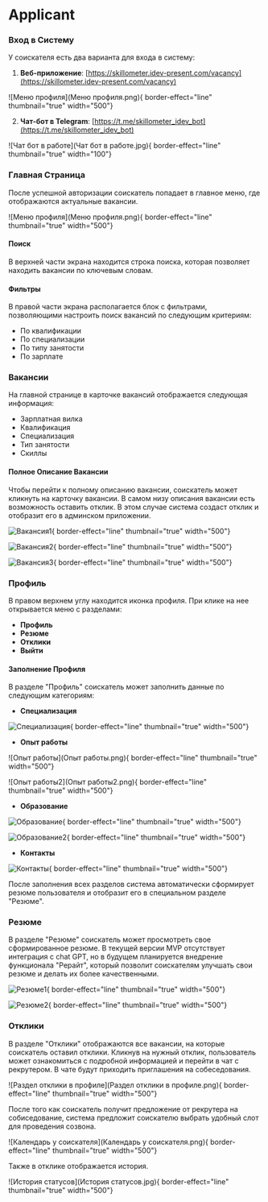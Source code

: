 # Applicant

### Вход в Систему
У соискателя есть два варианта для входа в систему:
1. **Веб-приложение**: [https://skillometer.idev-present.com/vacancy](https://skillometer.idev-present.com/vacancy)

![Меню профиля](Меню профиля.png){ border-effect="line" thumbnail="true" width="500"}

2. **Чат-бот в Telegram**: [https://t.me/skillometer_idev_bot](https://t.me/skillometer_idev_bot)

![Чат бот в работе](Чат бот в работе.jpg){ border-effect="line" thumbnail="true" width="100"}

### Главная Страница
После успешной авторизации соискатель попадает в главное меню, где отображаются актуальные вакансии.

![Меню профиля](Меню профиля.png){ border-effect="line" thumbnail="true" width="500"}

#### Поиск
В верхней части экрана находится строка поиска, которая позволяет находить вакансии по ключевым словам.

#### Фильтры
В правой части экрана располагается блок с фильтрами, позволяющими настроить поиск вакансий по следующим критериям:
- По квалификации
- По специализации
- По типу занятости
- По зарплате

### Вакансии
На главной странице в карточке вакансий отображается следующая информация:
- Зарплатная вилка
- Квалификация
- Специализация
- Тип занятости
- Скиллы

#### Полное Описание Вакансии
Чтобы перейти к полному описанию вакансии, соискатель может кликнуть на карточку вакансии. В самом низу описания вакансии есть возможность оставить отклик. В этом случае система создаст отклик и отобразит его в админском приложении.

![Вакансия1](Вакансия1.png){ border-effect="line" thumbnail="true" width="500"}

![Вакансия2](Вакансия2.png){ border-effect="line" thumbnail="true" width="500"}

![Вакансия3](Вакансия3.png){ border-effect="line" thumbnail="true" width="500"}

### Профиль
В правом верхнем углу находится иконка профиля. При клике на нее открывается меню с разделами:
- **Профиль**
- **Резюме**
- **Отклики**
- **Выйти**

#### Заполнение Профиля
В разделе "Профиль" соискатель может заполнить данные по следующим категориям:
- **Специализация**

![Специализация](Специализация.png){ border-effect="line" thumbnail="true" width="500"}

- **Опыт работы**

![Опыт работы](Опыт работы.png){ border-effect="line" thumbnail="true" width="500"}

![Опыт работы2](Опыт работы2.png){ border-effect="line" thumbnail="true" width="500"}

- **Образование**

![Образование](Образование.png){ border-effect="line" thumbnail="true" width="500"}

![Образование2](Образование2.png){ border-effect="line" thumbnail="true" width="500"}

- **Контакты**

![Контакты](Контакты.png){ border-effect="line" thumbnail="true" width="500"}

После заполнения всех разделов система автоматически сформирует резюме пользователя и отобразит его в специальном разделе "Резюме".

### Резюме
В разделе "Резюме" соискатель может просмотреть свое сформированное резюме. В текущей версии MVP отсутствует интеграция с chat GPT, но в будущем планируется внедрение функционала "Рерайт", который позволит соискателям улучшать свои резюме и делать их более качественными.

![Резюме1](Резюме1.png){ border-effect="line" thumbnail="true" width="500"}

![Резюме2](Резюме2.png){ border-effect="line" thumbnail="true" width="500"}

### Отклики
В разделе "Отклики" отображаются все вакансии, на которые соискатель оставил отклики. Кликнув на нужный отклик, пользователь может ознакомиться с подробной информацией и перейти в чат с рекрутером. В чате будут приходить приглашения на собеседования.

![Раздел отклики в профиле](Раздел отклики в профиле.png){ border-effect="line" thumbnail="true" width="500"}

После того как соискатель получит предложение от рекрутера на собиседование, система предложит соискателю выбрать удобный слот для проведения созвона.

![Календарь у соискателя](Календарь у соискателя.png){ border-effect="line" thumbnail="true" width="500"}
 
Также в отклике отображается история.

![История статусов](История статусов.jpg){ border-effect="line" thumbnail="true" width="500"}